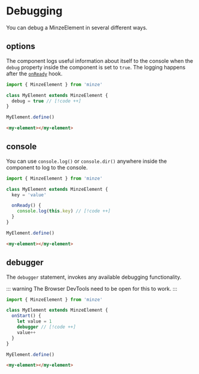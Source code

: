 # Debugging

You can debug a MinzeElement in several different ways.

## options

The component logs useful information about itself to the console when the `debug` property inside the component is set to `true`. The logging happens after the [`onReady`](/guide/components/hooks#lifecycle) hook.

```js
import { MinzeElement } from 'minze'

class MyElement extends MinzeElement {
  debug = true // [!code ++]
}

MyElement.define()
```

```html
<my-element></my-element>
```

## console

You can use `console.log()` or `console.dir()` anywhere inside the component to log to the console.

```js
import { MinzeElement } from 'minze'

class MyElement extends MinzeElement {
  key = 'value'

  onReady() {
    console.log(this.key) // [!code ++]
  }
}

MyElement.define()
```

```html
<my-element></my-element>
```

## debugger

The `debugger` statement, invokes any available debugging functionality.

::: warning
The Browser DevTools need to be open for this to work.
:::

```js
import { MinzeElement } from 'minze'

class MyElement extends MinzeElement {
  onStart() {
    let value = 1
    debugger // [!code ++]
    value++
  }
}

MyElement.define()
```

```html
<my-element></my-element>
```
